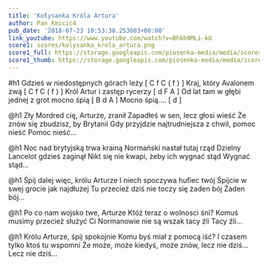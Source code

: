 ```yaml
---
title: 'Kołysanka Króla Artura'
author: Pan_Kmicic4
pub_date: '2018-07-23 10:53:38.253603+00:00'
link_youtube: https://www.youtube.com/watch?v=Bhkb0MLi-kU
score1: scores/kolysanka_krola_artura.png
score1_full: https://storage.googleapis.com/piosenka-media/media/scores/kolysanka_krola_artura.png
score1_thumb: https://storage.googleapis.com/piosenka-media/media/scores/kolysanka_krola_artura.png.180x0_q85_upscale.png
---
```


#h1
Gdzieś w niedostępnych górach leży [ C f C ( f ) ]
Kraj, który Avalonem zwą [ C f C ( f ) ]
Król Artur i zastęp rycerzy [ d F A ]
Od lat tam w głębi jednej z grot mocno śpią [ B d A ]
Mocno śpią.... [ d ]

@h1
Zły Mordred cię, Arturze, zranił
Zapadłeś w sen, lecz głosi wieść
Że znów się zbudzisz, by Brytanii
Gdy przyjdzie najtrudniejsza z chwil, pomoc nieść
Pomoc nieść...

@h1
Noc nad brytyjską trwa krainą
Normański nastał tutaj rząd
Dzielny Lancelot gdzieś zaginął
Nikt się nie kwapi, żeby ich wygnać stąd
Wygnać stąd...

@h1
Śpij dalej więc, królu Arturze
I niech spoczywa hufiec twój
Śpijcie w swej grocie jak najdłużej
Tu przecież dziś nie toczy się żaden bój
Żaden bój...

@h1
Po co nam wojsko twe, Arturze
Któż teraz o wolnosci śni?
Komuś musimy przecież służyć
Ci Normanowie nie są wszak tacy źli
Tacy źli...

@h1
Królu Arturze, śpij spokojnie
Komu byś miał z pomocą iść?
I czasem tylko ktoś tu wspomni
Że może, może kiedyś, może znów, lecz nie dziś...
Lecz nie dziś...
